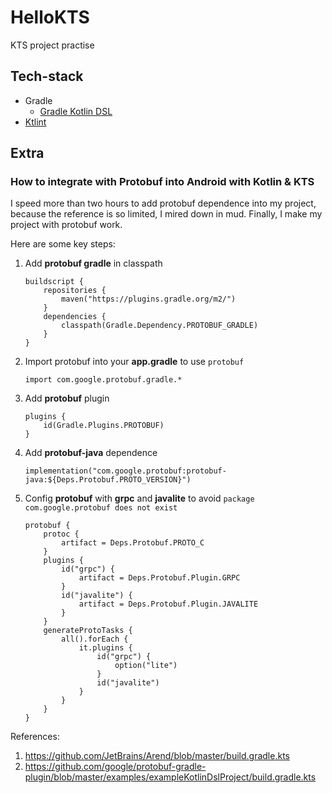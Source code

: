 # HelloKTS
KTS project practise

## Tech-stack
- Gradle
    - [Gradle Kotlin DSL](https://docs.gradle.org/current/userguide/kotlin_dsl.html)
- [Ktlint](https://github.com/JLLeitschuh/ktlint-gradle)

## Extra
### How to integrate with Protobuf into Android with Kotlin & KTS
I speed more than two hours to add protobuf dependence into my project, because the reference is so limited, I mired down in mud. Finally, I make my project with protobuf work.


Here are some key steps:

1. Add **protobuf gradle** in classpath
    ```
    buildscript {
        repositories {
            maven("https://plugins.gradle.org/m2/")
        }
        dependencies {
            classpath(Gradle.Dependency.PROTOBUF_GRADLE)
        }
    }
    ```

2. Import protobuf into your **app.gradle** to use `protobuf`

    ```
    import com.google.protobuf.gradle.*
    ```

3. Add **protobuf** plugin
    ```
    plugins {
        id(Gradle.Plugins.PROTOBUF)
    }
    ```

4. Add **protobuf-java** dependence
    ```
    implementation("com.google.protobuf:protobuf-java:${Deps.Protobuf.PROTO_VERSION}")
    ```
    
5. Config **protobuf** with **grpc** and **javalite** to avoid `package com.google.protobuf does not exist`

    ```
    protobuf {
        protoc {
            artifact = Deps.Protobuf.PROTO_C
        }
        plugins {
            id("grpc") {
                artifact = Deps.Protobuf.Plugin.GRPC
            }
            id("javalite") {
                artifact = Deps.Protobuf.Plugin.JAVALITE
            }
        }
        generateProtoTasks {
            all().forEach {
                it.plugins {
                    id("grpc") {
                        option("lite")
                    }
                    id("javalite")
                }
            }
        }
    }
    ```
    
References:

1. https://github.com/JetBrains/Arend/blob/master/build.gradle.kts
2. https://github.com/google/protobuf-gradle-plugin/blob/master/examples/exampleKotlinDslProject/build.gradle.kts